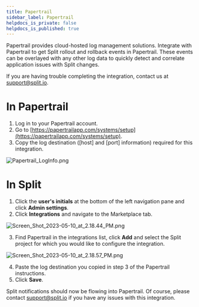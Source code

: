 ```yaml
---
title: Papertrail
sidebar_label: Papertrail
helpdocs_is_private: false
helpdocs_is_published: true
---
```


<p>
  <button hidden style={{borderRadius:'8px', border:'1px', fontFamily:'Courier New', fontWeight:'800', textAlign:'left'}}> help.split.io link: https://help.split.io/hc/en-us/articles/360020700512-Papertrail <br /> ✘ images still hosted on help.split.io </button>
</p>

Papertrail provides cloud-hosted log management solutions. Integrate with Papertrail to get Split rollout and rollback events in Papertrail. These events can be overlayed with any other log data to quickly detect and correlate application issues with Split changes.

If you are having trouble completing the integration, contact us at [support@split.io](mailto:support@split.io).

# In Papertrail
 
1. Log in to your Papertrail account.
2. Go to [https://papertrailapp.com/systems/setup](https://papertrailapp.com/systems/setup).
3. Copy the log destination ([host] and [port] information) required for this integration.

<p>
	<img src="https://help.split.io/hc/article_attachments/360017382611/Papertrail_LogInfo.png" alt="Papertrail_LogInfo.png" />
</p>

# In Split

1. Click the **user's initials** at the bottom of the left navigation pane and click **Admin settings**.
2. Click **Integrations** and navigate to the Marketplace tab.

<p>
    <img src="https://help.split.io/hc/article_attachments/15666661728397" alt="Screen_Shot_2023-05-10_at_2.18.44_PM.png" />
</p>

3. Find Papertrail in the integrations list, click **Add** and select the Split project for which you would like to configure the integration.

<p>
  <img src="https://help.split.io/hc/article_attachments/15666662894733" alt="Screen_Shot_2023-05-10_at_2.18.57_PM.png" />
</p>

4. Paste the log destination you copied in step 3 of the Papertrail instructions.
5. Click **Save**.

Split notifications should now be flowing into Papertrail. Of course, please contact [support@split.io](mailto:support@split.io) if you have any issues with this integration.
